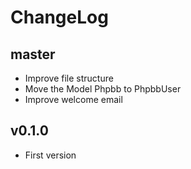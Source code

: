 # ChangeLog

## master
- Improve file structure
- Move the Model Phpbb to PhpbbUser
- Improve welcome email

## v0.1.0
- First version

